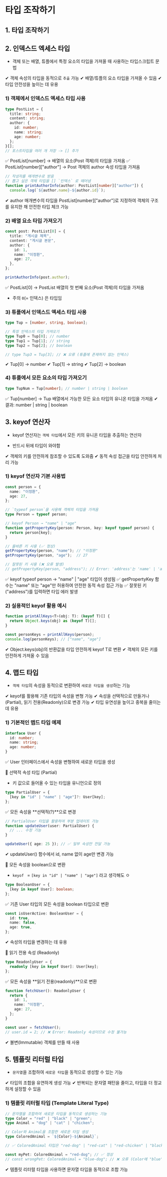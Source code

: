 # 타입 조작하기

## 1. 타입 조작하기


## 2. 인덱스드 엑세스 타입

- 객체 또는 배열, 튜플에서 특정 요소의 타입을 가져올 때 사용하는 타입스크립트 문법

✔ 객체 속성의 타입을 동적으로 `추출` 가능
✔ 배열/튜플의 요소 타입을 가져올 수 있음
✔ 타입 안전성을 높이는 데 유용

### 1) 객체에서 인덱스드 엑세스 타입 사용

```ts
type PostList = {
  title: string;
  content: string;
  author: {
    id: number;
    name: string;
    age: number;
  };
}[];
// 포스트타입을 여러 개 저장 -> [] 추가
```
✅ PostList[number] → 배열의 요소(Post 객체)의 타입을 가져옴
✅ PostList[number]["author"] → Post 객체의 author 속성 타입을 가져옴

```ts
// 작성자를 매개변수로 받음
// 뽑고 싶은 객체 타입을 [] `인덱스` 로 떼어냄
function printAuthorInfo(author: PostList[number]["author"]) {
  console.log(`${author.name}-${author.id}`);
```
✔ author 매개변수의 타입을 PostList[number]["author"]로 지정하여 객체의 구조를 유지한 채 안전한 타입 체크 가능

### 2) 배열 요소 타입 가져오기

```ts
const post: PostList[0] = {
  title: "게시글 제목",
  content: "게시글 본문",
  author: {
    id: 1,
    name: "이정환",
    age: 27,
  },
};

printAuthorInfo(post.author);

```
✅ PostList[0] → PostList 배열의 첫 번째 요소(Post 객체)의 타입을 가져옴
- 주의 `0`(= 인덱스) 은 타입임


### 3) 튜플에서 인덱스드 엑세스 타입 사용

```ts
type Tup = [number, string, boolean];

// 특정 인덱스의 타입 가져오기
type Tup0 = Tup[0]; // number
type Tup1 = Tup[1]; // string
type Tup2 = Tup[2]; // boolean

// type Tup3 = Tup[3]; // ❌ 오류 (튜플에 존재하지 않는 인덱스)

```
✔ Tup[0] → number
✔ Tup[1] → string
✔ Tup[2] → boolean


### 4) 튜플에서 모든 요소의 타입 가져오기

```ts
type TupNum = Tup[number]; // number | string | boolean
```
✅ Tup[number] → Tup 배열에서 가능한 모든 요소 타입의 유니온 타입을 가져옴
✔ 결과: number | string | boolean


## 3. keyof 연산자

- keyof 연산자는 `객체 타입`에서 모든 키의 유니온 타입을 추출하는 연산자

- 반드시 뒤에 타입이 와야함

✔ 객체의 키를 안전하게 참조할 수 있도록 도와줌
✔ 동적 속성 접근을 타입 안전하게 처리 가능

### 1) keyof 연산자 기본 사용법

```ts
const person = {
  name: "이정환",
  age: 27,
};

// `typeof person`을 사용해 객체의 타입을 가져옴
type Person = typeof person;

// keyof Person → "name" | "age"
function getPropertyKey(person: Person, key: keyof typeof person) {
  return person[key];
}

// 올바른 키 사용 (✅ 정상)
getPropertyKey(person, "name"); // "이정환"
getPropertyKey(person, "age");  // 27

// 잘못된 키 사용 (❌ 오류 발생)
// getPropertyKey(person, "address"); // Error: 'address'는 'name' | 'age'에 포함되지 않음

```
✅ keyof typeof person → "name" | "age" 타입이 생성됨
✅ getPropertyKey 함수는 "name" 또는 "age"만 허용하여 안전한 동적 속성 접근 가능
✅ 잘못된 키("address")를 입력하면 타입 에러 발생


### 2) 실용적인 keyof 활용 예시

```ts
function printAllKeys<T>(obj: T): (keyof T)[] {
  return Object.keys(obj) as (keyof T)[];
}

const personKeys = printAllKeys(person);
console.log(personKeys); // ["name", "age"]

```
✔ Object.keys(obj)의 반환값을 타입 안전하게 keyof T로 변환
✔ 객체의 모든 키를 안전하게 가져올 수 있음


## 4. 맵드 타입

- `객체 타입`의 속성을 동적으로 변환하여 `새로운 타입을 생성`하는 기능

✔ keyof를 활용해 기존 타입의 속성을 변형 가능
✔ 속성을 선택적으로 만들거나(Partial), 읽기 전용(Readonly)으로 변경 가능
✔ 타입 유연성을 높이고 중복을 줄이는 데 유용

### 1) 기본적인 맵드 타입 예제

```ts
interface User {
  id: number;
  name: string;
  age: number;
}

```
✅ User 인터페이스에서 속성을 변형하여 새로운 타입을 생성

🔹 선택적 속성 타입 (Partial<T>)

- 키 값으로 들어올 수 있는 타입을 유니언으로 정의

```ts
type PartialUser = {
  [key in "id" | "name" | "age"]?: User[key];
};

```
✅ 모든 속성을 **선택적(?)**으로 변경

```ts
// PartialUser 타입을 활용하여 부분 업데이트 가능
function updateUser(user: PartialUser) {
  // ... 수정 기능
}

updateUser({ age: 25 }); // ✅ 일부 속성만 전달 가능

```
✔ updateUser() 함수에서 id, name 없이 age만 변경 가능


🔹 모든 속성을 boolean으로 변환

- `keyof ` = `[key in "id" | "name" | "age"]` 라고 생각해도 ㅇ

```ts
type BooleanUser = {
  [key in keyof User]: boolean;
};
```
✅ 기존 User 타입의 모든 속성을 boolean 타입으로 변환


```ts
const isUserActive: BooleanUser = {
  id: true,
  name: false,
  age: true,
};
```
✔ 속성의 타입을 변경하는 데 유용

🔹 읽기 전용 속성 (Readonly<T>)

```ts
type ReadonlyUser = {
  readonly [key in keyof User]: User[key];
};
```
✅ 모든 속성을 **읽기 전용(readonly)**으로 변환

```ts
function fetchUser(): ReadonlyUser {
  return {
    id: 1,
    name: "이정환",
    age: 27,
  };
}

const user = fetchUser();
// user.id = 2; // ❌ Error: Readonly 속성이므로 수정 불가능

```
✔ 불변(Immutable) 객체를 만들 때 사용


## 5. 템플릿 리터럴 타입

- `문자열`을 조합하여 `새로운 타입`을 동적으로 생성할 수 있는 기능

✔ 타입의 조합을 유연하게 생성 가능
✔ 반복되는 문자열 패턴을 줄이고, 타입을 더 정교하게 설정할 수 있음

### 1) 템플릿 리터럴 타입 (Template Literal Type)

```ts
// 문자열을 조합하여 새로운 타입을 동적으로 생성하는 기능
type Color = "red" | "black" | "green";
type Animal = "dog" | "cat" | "chicken";

// Color와 Animal을 조합한 새로운 타입 생성
type ColoredAnimal = `${Color}-${Animal}`;

// ✅ ColoredAnimal 타입은 "red-dog" | "red-cat" | "red-chicken" | "black-dog" | ... 과 같이 조합된 문자열 타입을 자동으로 생성

const myPet: ColoredAnimal = "red-dog"; // ✅ 정상
// const wrongPet: ColoredAnimal = "blue-dog"; // ❌ 오류 (Color에 "blue" 없음)

```
✔ 템플릿 리터럴 타입을 사용하면 문자열 타입을 동적으로 조합 가능
